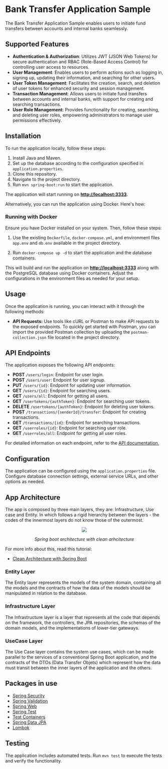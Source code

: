 # Bank Transfer Application Sample

The Bank Transfer Application Sample enables users to initiate fund transfers between accounts and internal banks seamlessly.

## Supported Features

- **Authentication & Authorization**: Utilizes JWT (JSON Web Tokens) for secure authentication and RBAC (Role-Based Access Control) for controlling user access to resources.
- **User Management**: Enables users to perform actions such as logging in, signing up, updating their information, and searching for other users.
- **User Token Management**: Facilitates the creation, search, and deletion of user tokens for enhanced security and session management.
- **Transaction Management**: Allows users to initiate fund transfers between accounts and internal banks, with support for creating and searching transactions.
- **User Role Management**: Provides functionality for creating, searching, and deleting user roles, empowering administrators to manage user permissions effectively.

## Installation

To run the application locally, follow these steps:

1. Install Java and Maven.
2. Set up the database according to the configuration specified in `application.properties`.
3. Clone this repository.
4. Navigate to the project directory.
5. Run `mvn spring-boot:run` to start the application.

The application will start running on **<http://localhost:3333>**.

Alternatively, you can run the application using Docker. Here's how:

### Running with Docker

Ensure you have Docker installed on your system. Then, follow these steps:

1. Use the existing `Dockerfile`, `docker-compose.yml`, and environment files `app.env` and `db.env` available in the project directory.

2. Run `docker-compose up -d` to start the application and the database containers.

This will build and run the application on **<http://localhost:3333>** along with the PostgreSQL database using Docker containers. Adjust the configurations in the environment files as needed for your setup.

## Usage

Once the application is running, you can interact with it through the following methods:

- **API Requests:** Use tools like cURL or Postman to make API requests to the exposed endpoints. To quickly get started with Postman, you can import the provided Postman collection by uploading the `postman-collection.json` file located in the project directory.

## API Endpoints

The application exposes the following API endpoints:

- **POST** `/users/login`: Endpoint for user login.
- **POST** `/users/user`: Endpoint for user signup.
- **PUT** `/users/{id}`: Endpoint for updating user information.
- **GET** `/users/{id}`: Endpoint for searching users.
- **GET** `/users/all`: Endpoint for getting all users.
- **GET** `/usertokens/{authToken}`: Endpoint for searching user tokens.
- **DELETE** `/usertokens/{authToken}`: Endpoint for deleting user tokens.
- **POST** `/transactions/{senderId}/transfer`: Endpoint for creating transactions.
- **GET** `/transactions/{id}`: Endpoint for searching transactions.
- **GET** `/userroles/{id}`: Endpoint for searching user role.
- **GET** `/userroles/all`: Endpoint for getting all user roles.

For detailed information on each endpoint, refer to the [API documentation.](https://app.swaggerhub.com/apis-docs/HENDINOFIANSYAH11/bank-transfer-application-api/1.3.0)

## Configuration

The application can be configured using the `application.properties` file. Configure database connection settings, external service URLs, and other options as needed.

## App Architecture

The app is composed by three main layers, they are: Infrastructure, Use case and Entity. In which follows a rigid hierarchy between the layers - the codes of the innermost layers do not know those of the outermost.

<p align="center">
  <img src="https://github.com/vinimrs/spring-boot-clean-architecture/assets/92659173/b2093822-8aa2-4606-af36-1d2410a9b27f" />
  <p align="center">
      <i>Spring boot architecture with clean arhcitecture</i>
   </p>
</p>

For more info about this, read this tutorial:

- [Clean Architecture with Spring Boot](https://www.linkedin.com/pulse/clean-architecture-spring-boot-good-idea-vin%C3%ADcius-romualdo-dzwlf/)

### Entity Layer

The Entity layer represents the models of the system domain, containing all the models and the contracts of how the data of the models should be manipulated in relation to the database.

### Infrastructure Layer

The Infrastructure layer is a layer that represents all the code that depends on the framework, the controllers, the JPA repositories, the schemas of the domain models, and the implementations of lower-tier gateways.

### UseCase Layer

The Use Case layer contains the system use cases, which can be made parallel to the services of a conventional Spring Boot application, and the contracts of the DTOs (Data Transfer Objets) which represent how the data must transit between the inner layers of the application and the others.

## Packages in use

- [Spring Security](https://spring.io/projects/spring-security)
- [Spring Validation](https://spring.io/guides/gs/validating-form-input)
- [Spring Web](https://spring.io/guides/gs/spring-boot)
- [Spring Test](https://docs.spring.io/spring-boot/docs/1.5.2.RELEASE/reference/html/boot-features-testing.html)
- [Test Containers](https://testcontainers.com/)
- [Spring Data JPA](https://spring.io/projects/spring-data-jpa)
- [Lombok](https://projectlombok.org/)

## Testing

The application includes automated tests. Run `mvn test` to execute the tests and verify the functionality.
